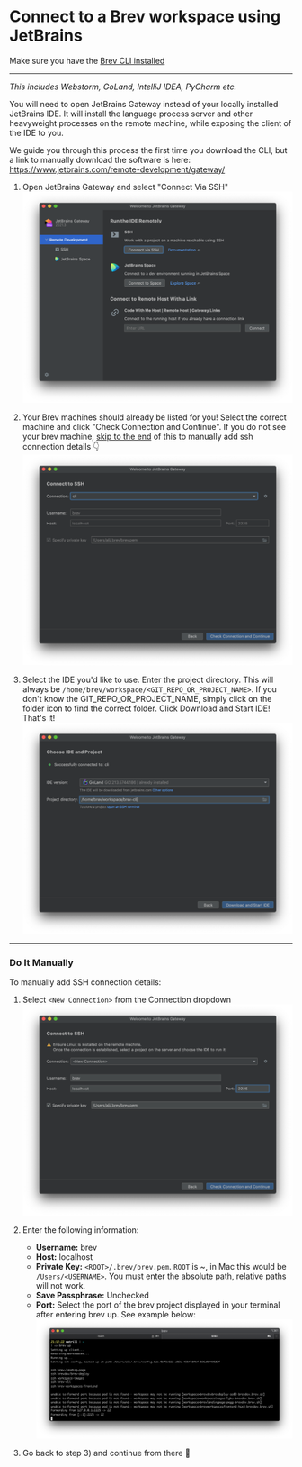 # Connect to a Brev workspace using JetBrains

Make sure you have the [Brev CLI installed](/)

---

_This includes Webstorm, GoLand, IntelliJ IDEA, PyCharm etc._

You will need to open JetBrains Gateway instead of your locally installed JetBrains IDE. It will install the language process server and other heavyweight processes on the remote machine, while exposing the client of the IDE to you.

We guide you through this process the first time you download the CLI, but a link to manually download the software is here: https://www.jetbrains.com/remote-development/gateway/

1. Open JetBrains Gateway and select "Connect Via SSH"
![Screenshot](media/jetbrains1.png)

2. Your Brev machines should already be listed for you! Select the correct machine and click "Check Connection and Continue". If you do not see your brev machine, [skip to the end](#do-it-manually) of this to manually add ssh connection details 👇
![Screenshot](media/jetbrains2.png)

3. Select the IDE you'd like to use. Enter the project directory. This will always be `/home/brev/workspace/<GIT_REPO_OR_PROJECT_NAME>`. If you don't know the GIT_REPO_OR_PROJECT_NAME, simply click on the folder icon to find the correct folder. Click Download and Start IDE! That's it!
![Screenshot](media/jetbrains3.png)
<!-- IDE Versions in the dropdown:
![Screenshot](media/jetbrains4.png) -->

---

### Do It Manually

To manually add SSH connection details:

1. Select `<New Connection>` from the Connection dropdown
![Screenshot](media/jetbrains5.png)

2. Enter the following information:
	* **Username:** brev
	* **Host:** localhost
	* **Private Key:** `<ROOT>/.brev/brev.pem`. `ROOT` is ~, in Mac this would be `/Users/<USERNAME>`. You must enter the absolute path, relative paths will not work.
	* **Save Passphrase:** Unchecked
	* **Port:** Select the port of the brev project displayed in your terminal after entering brev up. See example below:
![Screenshot](media/jetbrains6.png)

3. Go back to step 3) and continue from there 🙂
